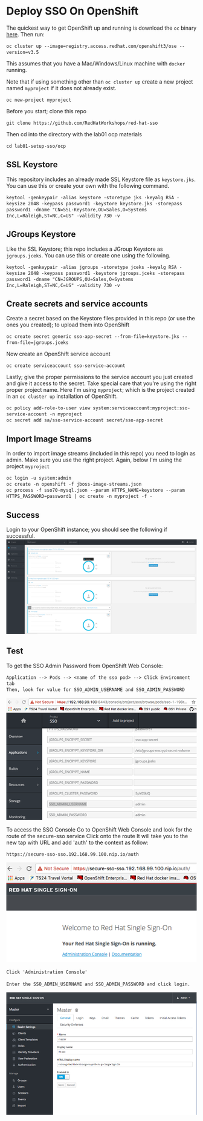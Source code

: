 # Deploy SSO On OpenShift

The quickest way to get OpenShift up and running is download the `oc` binary [here](https://github.com/openshift/origin/releases). Then run:

```
oc cluster up --image=registry.access.redhat.com/openshift3/ose --version=v3.5
```

This assumes that you have a Mac/Windows/Linux machine with `docker` running.

Note that if using something other than `oc cluster up` create a new project named `myproject` if it does not already exist.

```
oc new-project myproject
```

Before you start; clone this repo

```
git clone https://github.com/RedHatWorkshops/red-hat-sso
```

Then cd into the directory with the lab01 ocp materials

```
cd lab01-setup-sso/ocp
```

## SSL Keystore

This repository includes an already made SSL Keystore file as `keystore.jks`. You can use this or create your own with the following command.

```
keytool -genkeypair -alias keystore -storetype jks -keyalg RSA -keysize 2048 -keypass password1 -keystore keystore.jks -storepass password1 -dname "CN=SSL-Keystore,OU=Sales,O=Systems Inc,L=Raleigh,ST=NC,C=US" -validity 730 -v
```

## JGroups Keystore

Like the SSL Keystore; this repo includes a JGroup Keystore as `jgroups.jceks`. You can use this or create one using the following.

```
keytool -genkeypair -alias jgroups -storetype jceks -keyalg RSA -keysize 2048 -keypass password1 -keystore jgroups.jceks -storepass password1 -dname "CN=JGROUPS,OU=Sales,O=Systems Inc,L=Raleigh,ST=NC,C=US" -validity 730 -v
```

## Create secrets and service accounts

Create a secret based on the Keystore files provided in this repo (or use the ones you created); to upload them into OpenShift

```
oc create secret generic sso-app-secret --from-file=keystore.jks --from-file=jgroups.jceks
```

Now create an OpenShift service account

```
oc create serviceaccount sso-service-account
```

Lastly; give the proper permissions to the service account you just created and give it access to the secret. Take special care that you're using the right proper project name. Here I'm using `myproject`; which is the project created in an `oc cluster up` installation of OpenShift.

```
oc policy add-role-to-user view system:serviceaccount:myproject:sso-service-account -n myproject
oc secret add sa/sso-service-account secret/sso-app-secret
```

## Import Image Streams

In order to import image streams (included in this repo) you need to login as admin. Make sure you use the right project. Again, below I'm using the project `myproject`

```
oc login -u system:admin
oc create -n openshift -f jboss-image-streams.json
oc process -f sso70-mysql.json --param HTTPS_NAME=keystore --param HTTPS_PASSWORD=password1 | oc create -n myproject -f -
```

## Success

Login to your OpenShift instance; you should see the following if successful.
![sso-ocp-install-success](images/sso-ocp-install-success.png)

## Test 
To get the SSO Admin Password from OpenShift Web Console:

```
Application --> Pods --> <name of the sso pod> --> Click Environment tab
Then, look for value for SSO_ADMIN_USERNAME and SSO_ADMIN_PASSWORD
```
![sso-ocp-install-success](images/sso-ocp-admin-login.png)

To access the SSO Console
Go to OpenShift Web Console and look for the route of the secure-sso service
Click onto the route 
It will take you to the new tap with URL and add 'auth' to the context as follow:

```
https://secure-sso-sso.192.168.99.100.nip.io/auth
```
![sso-ocp-install-success](images/sso-ocp-sso-console.png)


```
Click 'Administration Console'

Enter the SSO_ADMIN_USERNAME and SSO_ADMIN_PASSWORD and click login.
```


![sso-ocp-install-success](images/sso-ocp-sso-admin-console.png)
